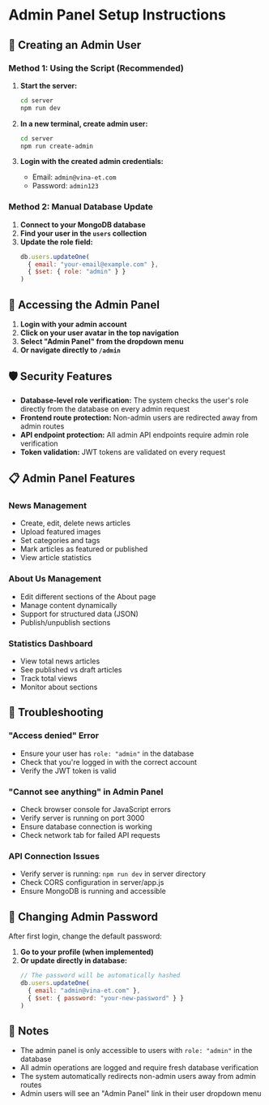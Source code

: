 # Admin Panel Setup Instructions

## 🔐 Creating an Admin User

### Method 1: Using the Script (Recommended)

1. **Start the server:**
   ```bash
   cd server
   npm run dev
   ```

2. **In a new terminal, create admin user:**
   ```bash
   cd server
   npm run create-admin
   ```

3. **Login with the created admin credentials:**
   - Email: `admin@vina-et.com`
   - Password: `admin123`

### Method 2: Manual Database Update

1. **Connect to your MongoDB database**
2. **Find your user in the `users` collection**
3. **Update the role field:**
   ```javascript
   db.users.updateOne(
     { email: "your-email@example.com" },
     { $set: { role: "admin" } }
   )
   ```

## 🚀 Accessing the Admin Panel

1. **Login with your admin account**
2. **Click on your user avatar in the top navigation**
3. **Select "Admin Panel" from the dropdown menu**
4. **Or navigate directly to `/admin`**

## 🛡️ Security Features

- **Database-level role verification:** The system checks the user's role directly from the database on every admin request
- **Frontend route protection:** Non-admin users are redirected away from admin routes
- **API endpoint protection:** All admin API endpoints require admin role verification
- **Token validation:** JWT tokens are validated on every request

## 📋 Admin Panel Features

### News Management
- Create, edit, delete news articles
- Upload featured images
- Set categories and tags
- Mark articles as featured or published
- View article statistics

### About Us Management
- Edit different sections of the About page
- Manage content dynamically
- Support for structured data (JSON)
- Publish/unpublish sections

### Statistics Dashboard
- View total news articles
- See published vs draft articles
- Track total views
- Monitor about sections

## 🔧 Troubleshooting

### "Access denied" Error
- Ensure your user has `role: "admin"` in the database
- Check that you're logged in with the correct account
- Verify the JWT token is valid

### "Cannot see anything" in Admin Panel
- Check browser console for JavaScript errors
- Verify server is running on port 3000
- Ensure database connection is working
- Check network tab for failed API requests

### API Connection Issues
- Verify server is running: `npm run dev` in server directory
- Check CORS configuration in server/app.js
- Ensure MongoDB is running and accessible

## 🔄 Changing Admin Password

After first login, change the default password:

1. **Go to your profile (when implemented)**
2. **Or update directly in database:**
   ```javascript
   // The password will be automatically hashed
   db.users.updateOne(
     { email: "admin@vina-et.com" },
     { $set: { password: "your-new-password" } }
   )
   ```

## 📝 Notes

- The admin panel is only accessible to users with `role: "admin"` in the database
- All admin operations are logged and require fresh database verification
- The system automatically redirects non-admin users away from admin routes
- Admin users will see an "Admin Panel" link in their user dropdown menu
